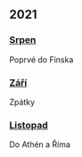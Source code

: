 ## 2021

### [Srpen](2021_august.md)

Poprvé do Finska

### [Září](2021_september.md)

Zpátky

### [Listopad](2021_november.md)

Do Athén a Říma
